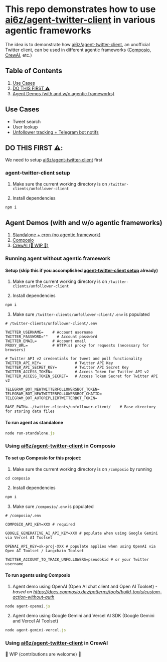 # This repo demonstrates how to use [ai6z/agent-twitter-client](https://github.com/ai16z/agent-twitter-client) in various agentic frameworks

The idea is to demonstrate how [ai6z/agent-twitter-client](https://github.com/ai16z/agent-twitter-client), an unofficial Twitter client, can be used in different agentic frameworks ([Composio](https://composio.dev/), [CrewAI](https://www.crewai.com/), etc.)

## Table of Contents

1. [Use Cases](#use-cases)
2. [DO THIS FIRST ⚠️](#do-this-first-️)
3. [Agent Demos (with and w/o agentic frameworks)](#agent-demos-with-and-wo-agentic-frameworks)

## Use Cases

- Tweet search
- User lookup
- [Unfollower tracking + Telegram bot notifs](/twitter-clients/unfollower-client/)

## DO THIS FIRST ⚠️:

We need to setup [ai6z/agent-twitter-client](https://github.com/ai16z/agent-twitter-client) first

### agent-twitter-client setup

1. Make sure the current working directory is on `/twitter-clients/unfollower-client`

2. Install dependencies

```javascript
npm i
```

## Agent Demos (with and w/o agentic frameworks)

1. [Standalone + cron (no agentic framework)](#running-agent-without-agentic-framework)
2. [Composio](#using-ai6zagent-twitter-client-in-composio)
3. [CrewAI (🚧 WIP 🚧)](#using-ai6zagent-twitter-client-in-crewai)

### Running agent without agentic framework

#### Setup (skip this if you accomplished [agent-twitter-client setup](#agent-twitter-client-setup) already)

1. Make sure the current working directory is on `/twitter-clients/unfollower-client`

2. Install dependencies

```javascript
npm i
```

3. Make sure `/twitter-clients/unfollower-client/.env` is populated

```
# /twitter-clients/unfollower-client/.env

TWITTER_USERNAME=    # Account username
TWITTER_PASSWORD=""    # Account password
TWITTER_EMAIL=       # Account email
PROXY_URL=           # HTTP(s) proxy for requests (necessary for browsers)

# Twitter API v2 credentials for tweet and poll functionality
TWITTER_API_KEY=               # Twitter API Key
TWITTER_API_SECRET_KEY=        # Twitter API Secret Key
TWITTER_ACCESS_TOKEN=          # Access Token for Twitter API v2
TWITTER_ACCESS_TOKEN_SECRET=   # Access Token Secret for Twitter API v2

TELEGRAM_BOT_NEWTWITTERFOLLOWERSBOT_TOKEN=
TELEGRAM_BOT_NEWTWITTERFOLLOWERSBOT_CHATID=
TELEGRAM_BOT_AUTOREPLIERTWITTERBOT_TOKEN=

BASE_PATH=../twitter-clients/unfollower-client/    # Base directory for storing data files
```

#### To run agent as standalone

```javascript
node run-standalone.js
```

### Using [ai6z/agent-twitter-client](https://github.com/ai16z/agent-twitter-client) in Composio

#### To set up Composio for this project:

1. Make sure the current working directory is on `/composio` by running

```javascript
cd composio
```

2. Install dependencies

```javascript
npm i
```

3. Make sure `/composio/.env` is populated

```
# /composio/.env

COMPOSIO_API_KEY=XXX # required

GOOGLE_GENERATIVE_AI_API_KEY=XXX # populate when using Google Gemini via Vercel AI Toolset

OPENAI_API_KEY=sk-proj-XXX # populate applies when using OpenAI via Open AI Toolset / Langchain Toolset

TWITTER_ACCOUNT_TO_TRACK_UNFOLLOWERS=pseudokid # or your Twitter username
```

#### To run agents using Composio

1. Agent demo using OpenAI (Open AI chat client and Open AI Toolset) - _based on https://docs.composio.dev/patterns/tools/build-tools/custom-action-without-auth_

```javascript
node agent-openai.js
```

2. Agent demo using Google Gemini and Vercel AI SDK (Google Gemini and Vercel AI Toolset)

```javascript
node agent-gemini-vercel.js
```

### Using [ai6z/agent-twitter-client](https://github.com/ai16z/agent-twitter-client) in CrewAI

🚧 WIP (contributions are welcome) 🚧

